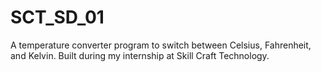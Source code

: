 # SCT_SD_01
A temperature converter program to switch between Celsius, Fahrenheit, and Kelvin. Built during my internship at Skill Craft Technology.
